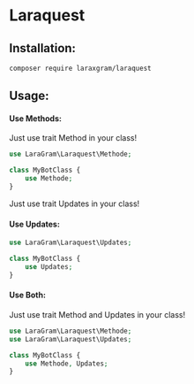 # Laraquest

## Installation:
```bash
composer require laraxgram/laraquest
```

## Usage:

#### Use Methods:
Just use trait Method in your class!
```php
use LaraGram\Laraquest\Methode;

class MyBotClass {
    use Methode;
}
```
Just use trait Updates in your class!
#### Use Updates:
```php
use LaraGram\Laraquest\Updates;

class MyBotClass {
    use Updates;
}
```

#### Use Both:
Just use trait Method and Updates in your class!
```php
use LaraGram\Laraquest\Methode;
use LaraGram\Laraquest\Updates;

class MyBotClass {
    use Methode, Updates;
}
```
